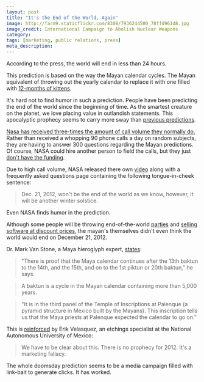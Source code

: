 ```yaml
---
layout: post
title: "It's the End of the World, Again"
image: http://farm9.staticflickr.com/8308/7936244500_78ffd961d8.jpg
image_credit: International Campaign to Abolish Nuclear Weapons
category: 
tags: [marketing, public relations, press]
meta_description: 
---
```

According to the press, the world will end in less than 24 hours. 

This prediction is based on the way the Mayan calendar cycles. The Mayan equivalent of throwing out the yearly calendar to replace it with one filled with [12-months of kittens][6].

It's hard not to find humor in such a prediction. People have been predicting the end of the world since the beginning of time. As the smartest creature on the planet, we love placing value in outlandish statements. This apocalyptic prophecy seems to carry more sway than [previous predictions][7].

[Nasa has received three-times the amount of call volume they normally do.][2] Rather than received a whopping 90 phone calls a day on random subjects, they are having to answer 300 questions regarding the Mayan predictions. Of course, NASA could hire another person to field the calls, but they just [don't have the funding][8].

Due to high call volume, NASA released there own [video][4] along with a frequently asked questions page containing the following tongue-in-cheek sentence:

> Dec. 21, 2012, won't be the end of the world as we know, however, it will be another winter solstice.

Even NASA finds humor in the prediction. 

Although some people will be throwing end-of-the-world [parties][5] and [selling software at discount prices][10], the mayan's themselves didn't even think the world would end on December 21, 2012.

Dr. Mark Van Stone, a Maya hieroglyph expert, [states][1]:

> "There is proof that the Maya calendar continues after the 13th baktun to the 14th, and the 15th, and on to the 1st piktun or 20th baktun," he says.

> A baktun is a cycle in the Mayan calendar containing more than 5,000 years.

> "It is in the third panel of the Temple of Inscriptions at Palenque (a pyramid structure in Mexico built by the Mayans). This inscription tells us that the Maya priests at Palenque expected the calendar to go on."

This is [reinforced][9] by Erik Velasquez, an etchings specialist at the National Autonomous University of Mexico:

> We have to be clear about this. There is no prophecy for 2012. It's a marketing fallacy.

The whole doomsday prediction seems to be a media campaign filled with link-bait to generate clicks. It has worked.

[1]: http://www.rappler.com/life-and-style/18258-december-21-d-day-debunked
[2]: http://www.independent.co.uk/news/world/americas/calls-to-nasa-triple-and-site-debunking-end-of-the-world-myths-gets-46m-views-as-anxious-us-prepares-for-armageddon-8427129.html
[3]: http://www.nasa.gov/topics/earth/features/2012.html
[4]: http://www.guardian.co.uk/science/video/2012/dec/13/nasas-mayan-apocalypse-video
[5]: http://www.huffingtonpost.com/2012/12/19/end-of-the-world-parties-chicago_n_2332736.html#slide=1904663
[6]: http://www.youtube.com/watch?v=dOVZL3dGw9Q
[7]: http://en.wikipedia.org/wiki/List_of_dates_predicted_for_apocalyptic_events
[8]: http://ivn.us/opinion/2012/11/25/the-paradox-of-nasa-budget-cuts/
[9]: http://news.discovery.com/history/2012-doomsday-is-a-marketing-fallacy-111202.html
[10]: http://www.jetbrains.com/specials/index.jsp